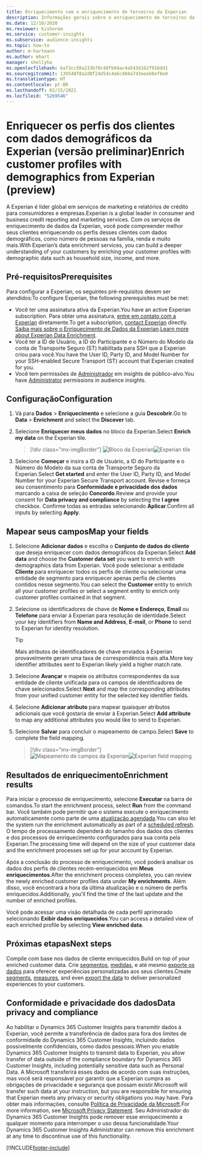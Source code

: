 ```yaml
---
title: Enriquecimento com o enriquecimento de terceiros da Experian
description: Informações gerais sobre o enriquecimento de terceiros da Experian.
ms.date: 12/10/2020
ms.reviewer: kishorem
ms.service: customer-insights
ms.subservice: audience-insights
ms.topic: how-to
author: m-hartmann
ms.author: mhart
manager: shellyha
ms.openlocfilehash: baf3cc58a233b70c48fb94ac4a543d162f91bdd1
ms.sourcegitcommit: 139548f8a2d0f24d54c4a6c404a743eeeb8ef8e0
ms.translationtype: HT
ms.contentlocale: pt-BR
ms.lasthandoff: 02/15/2021
ms.locfileid: "5269546"
---
```

# <a name="enrich-customer-profiles-with-demographics-from-experian-preview"></a><span data-ttu-id="e525e-103">Enriquecer os perfis dos clientes com dados demográficos da Experian (versão preliminar)</span><span class="sxs-lookup"><span data-stu-id="e525e-103">Enrich customer profiles with demographics from Experian (preview)</span></span>

<span data-ttu-id="e525e-104">A Experian é líder global em serviços de marketing e relatórios de crédito para consumidores e empresas.</span><span class="sxs-lookup"><span data-stu-id="e525e-104">Experian is a global leader in consumer and business credit reporting and marketing services.</span></span> <span data-ttu-id="e525e-105">Com os serviços de enriquecimento de dados da Experian, você pode compreender melhor seus clientes enriquecendo os perfis desses clientes com dados demográficos, como número de pessoas na família, renda e muito mais.</span><span class="sxs-lookup"><span data-stu-id="e525e-105">With Experian’s data enrichment services, you can build a deeper understanding of your customers by enriching your customer profiles with demographic data such as household size, income, and more.</span></span>

## <a name="prerequisites"></a><span data-ttu-id="e525e-106">Pré-requisitos</span><span class="sxs-lookup"><span data-stu-id="e525e-106">Prerequisites</span></span>

<span data-ttu-id="e525e-107">Para configurar a Experian, os seguintes pré-requisitos devem ser atendidos:</span><span class="sxs-lookup"><span data-stu-id="e525e-107">To configure Experian, the following prerequisites must be met:</span></span>

- <span data-ttu-id="e525e-108">Você ter uma assinatura ativa da Experian.</span><span class="sxs-lookup"><span data-stu-id="e525e-108">You have an active Experian subscription.</span></span> <span data-ttu-id="e525e-109">Para obter uma assinatura, [entre em contato com a Experian](https://www.experian.com/marketing-services/contact) diretamente.</span><span class="sxs-lookup"><span data-stu-id="e525e-109">To get a subscription, [contact Experian](https://www.experian.com/marketing-services/contact) directly.</span></span> <span data-ttu-id="e525e-110">[Saiba mais sobre o Enriquecimento de Dados da Experian](https://www.experian.com/marketing-services/microsoft?cmpid=ems_web_mci_cdppage).</span><span class="sxs-lookup"><span data-stu-id="e525e-110">[Learn more about Experian Data Enrichment](https://www.experian.com/marketing-services/microsoft?cmpid=ems_web_mci_cdppage).</span></span>
- <span data-ttu-id="e525e-111">Você ter a ID de Usuário, a ID do Participante e o Número do Modelo da conta de Transporte Seguro (ST) habilitada para SSH que a Experian criou para você.</span><span class="sxs-lookup"><span data-stu-id="e525e-111">You have the User ID, Party ID, and Model Number for your SSH-enabled Secure Transport (ST) account that Experian created for you.</span></span>
- <span data-ttu-id="e525e-112">Você tem permissões de [Administrador](permissions.md#administrator) em insights de público-alvo.</span><span class="sxs-lookup"><span data-stu-id="e525e-112">You have [Administrator](permissions.md#administrator) permissions in audience insights.</span></span>

## <a name="configuration"></a><span data-ttu-id="e525e-113">Configuração</span><span class="sxs-lookup"><span data-stu-id="e525e-113">Configuration</span></span>

1. <span data-ttu-id="e525e-114">Vá para **Dados** > **Enriquecimento** e selecione a guia **Descobrir**.</span><span class="sxs-lookup"><span data-stu-id="e525e-114">Go to **Data** > **Enrichment** and select the **Discover** tab.</span></span>

1. <span data-ttu-id="e525e-115">Selecione **Enriquecer meus dados** no bloco da Experian.</span><span class="sxs-lookup"><span data-stu-id="e525e-115">Select **Enrich my data** on the Experian tile.</span></span>

   > [!div class="mx-imgBorder"]
   > <span data-ttu-id="e525e-116">![Bloco da Experian](media/experian-tile.png "Bloco da Experian")</span><span class="sxs-lookup"><span data-stu-id="e525e-116">![Experian tile](media/experian-tile.png "Experian tile")</span></span>

1. <span data-ttu-id="e525e-117">Selecione **Começar** e insira a ID de Usuário, a ID do Participante e o Número do Modelo da sua conta de Transporte Seguro da Experian.</span><span class="sxs-lookup"><span data-stu-id="e525e-117">Select **Get started** and enter the User ID, Party ID, and Model Number for your Experian Secure Transport account.</span></span> <span data-ttu-id="e525e-118">Revise e forneça seu consentimento para **Conformidade e privacidade dos dados** marcando a caixa de seleção **Concordo**.</span><span class="sxs-lookup"><span data-stu-id="e525e-118">Review and provide your consent for **Data privacy and compliance** by selecting the **I agree** checkbox.</span></span> <span data-ttu-id="e525e-119">Confirme todas as entradas selecionando **Aplicar**.</span><span class="sxs-lookup"><span data-stu-id="e525e-119">Confirm all inputs by selecting **Apply**.</span></span>

## <a name="map-your-fields"></a><span data-ttu-id="e525e-120">Mapear seus campos</span><span class="sxs-lookup"><span data-stu-id="e525e-120">Map your fields</span></span>

1.  <span data-ttu-id="e525e-121">Selecione **Adicionar dados** e escolha o **Conjunto de dados do cliente** que deseja enriquecer com dados demográficos da Experian.</span><span class="sxs-lookup"><span data-stu-id="e525e-121">Select **Add data** and choose the **Customer data set** you want to enrich with demographics data from Experian.</span></span> <span data-ttu-id="e525e-122">Você pode selecionar a entidade **Cliente** para enriquecer todos os perfis de cliente ou selecionar uma entidade de segmento para enriquecer apenas perfis de clientes contidos nesse segmento.</span><span class="sxs-lookup"><span data-stu-id="e525e-122">You can select the **Customer** entity to enrich all your customer profiles or select a segment entity to enrich only customer profiles contained in that segment.</span></span>

1. <span data-ttu-id="e525e-123">Selecione os identificadores de chave de **Nome e Endereço**, **Email** ou **Telefone** para enviar à Experian para resolução de identidade.</span><span class="sxs-lookup"><span data-stu-id="e525e-123">Select your key identifiers from **Name and Address**, **E-mail**, or **Phone** to send to Experian for identity resolution.</span></span>

   > [!TIP]
   > <span data-ttu-id="e525e-124">Mais atributos de identificadores de chave enviados à Experian provavelmente geram uma taxa de correspondência mais alta.</span><span class="sxs-lookup"><span data-stu-id="e525e-124">More key identifier attributes sent to Experian likely yield a higher match rate.</span></span>

1. <span data-ttu-id="e525e-125">Selecione **Avançar** e mapeie os atributos correspondentes da sua entidade de cliente unificada para os campos de identificadores de chave selecionados.</span><span class="sxs-lookup"><span data-stu-id="e525e-125">Select **Next** and map the corresponding attributes from your unified customer entity for the selected key identifier fields.</span></span>

1. <span data-ttu-id="e525e-126">Selecione **Adicionar atributo** para mapear quaisquer atributos adicionais que você gostaria de enviar à Experian.</span><span class="sxs-lookup"><span data-stu-id="e525e-126">Select **Add attribute** to map any additional attributes you would like to send to Experian.</span></span>

1.  <span data-ttu-id="e525e-127">Selecione **Salvar** para concluir o mapeamento de campo.</span><span class="sxs-lookup"><span data-stu-id="e525e-127">Select **Save** to complete the field mapping.</span></span>

    > [!div class="mx-imgBorder"]
    > <span data-ttu-id="e525e-128">![Mapeamento de campos da Experian](media/experian-field-mapping.png "Mapeamento de campos da Experian")</span><span class="sxs-lookup"><span data-stu-id="e525e-128">![Experian field mapping](media/experian-field-mapping.png "Experian field mapping")</span></span>

## <a name="enrichment-results"></a><span data-ttu-id="e525e-129">Resultados de enriquecimento</span><span class="sxs-lookup"><span data-stu-id="e525e-129">Enrichment results</span></span>

<span data-ttu-id="e525e-130">Para iniciar o processo de enriquecimento, selecione **Executar** na barra de comandos.</span><span class="sxs-lookup"><span data-stu-id="e525e-130">To start the enrichment process, select **Run** from the command bar.</span></span> <span data-ttu-id="e525e-131">Você também pode permitir que o sistema execute o enriquecimento automaticamente como parte de uma [atualização agendada](system.md#schedule-tab).</span><span class="sxs-lookup"><span data-stu-id="e525e-131">You can also let the system run the enrichment automatically as part of a [scheduled refresh](system.md#schedule-tab).</span></span> <span data-ttu-id="e525e-132">O tempo de processamento dependerá do tamanho dos dados dos clientes e dos processos de enriquecimento configurados para sua conta pela Experian.</span><span class="sxs-lookup"><span data-stu-id="e525e-132">The processing time will depend on the size of your customer data and the enrichment processes set up for your account by Experian.</span></span>

<span data-ttu-id="e525e-133">Após a conclusão do processo de enriquecimento, você poderá analisar os dados dos perfis de clientes recém-enriquecidos em **Meus enriquecimentos**.</span><span class="sxs-lookup"><span data-stu-id="e525e-133">After the enrichment process completes, you can review the newly enriched customer profiles data under **My enrichments**.</span></span> <span data-ttu-id="e525e-134">Além disso, você encontrará a hora da última atualização e o número de perfis enriquecidos.</span><span class="sxs-lookup"><span data-stu-id="e525e-134">Additionally, you'll find the time of the last update and the number of enriched profiles.</span></span>

<span data-ttu-id="e525e-135">Você pode acessar uma visão detalhada de cada perfil aprimorado selecionando **Exibir dados enriquecidos**.</span><span class="sxs-lookup"><span data-stu-id="e525e-135">You can access a detailed view of each enriched profile by selecting **View enriched data**.</span></span>

## <a name="next-steps"></a><span data-ttu-id="e525e-136">Próximas etapas</span><span class="sxs-lookup"><span data-stu-id="e525e-136">Next steps</span></span>

<span data-ttu-id="e525e-137">Compile com base nos dados de cliente enriquecidos.</span><span class="sxs-lookup"><span data-stu-id="e525e-137">Build on top of your enriched customer data.</span></span> <span data-ttu-id="e525e-138">Crie [segmentos](segments.md), [medidas](measures.md), e até mesmo [exporte os dados](export-destinations.md) para oferecer experiências personalizadas aos seus clientes.</span><span class="sxs-lookup"><span data-stu-id="e525e-138">Create [segments](segments.md), [measures](measures.md), and even [export the data](export-destinations.md) to deliver personalized experiences to your customers.</span></span>

## <a name="data-privacy-and-compliance"></a><span data-ttu-id="e525e-139">Conformidade e privacidade dos dados</span><span class="sxs-lookup"><span data-stu-id="e525e-139">Data privacy and compliance</span></span>

<span data-ttu-id="e525e-140">Ao habilitar o Dynamics 365 Customer Insights para transmitir dados à Experian, você permite a transferência de dados para fora dos limites de conformidade do Dynamics 365 Customer Insights, incluindo dados possivelmente confidenciais, como dados pessoais.</span><span class="sxs-lookup"><span data-stu-id="e525e-140">When you enable Dynamics 365 Customer Insights to transmit data to Experian, you allow transfer of data outside of the compliance boundary for Dynamics 365 Customer Insights, including potentially sensitive data such as Personal Data.</span></span> <span data-ttu-id="e525e-141">A Microsoft transferirá esses dados de acordo com suas instruções, mas você será responsável por garantir que a Experian cumpra as obrigações de privacidade e segurança que possam existir.</span><span class="sxs-lookup"><span data-stu-id="e525e-141">Microsoft will transfer such data at your instruction, but you are responsible for ensuring that Experian meets any privacy or security obligations you may have.</span></span> <span data-ttu-id="e525e-142">Para obter mais informações, consulte [Política de Privacidade da Microsoft](https://go.microsoft.com/fwlink/?linkid=396732).</span><span class="sxs-lookup"><span data-stu-id="e525e-142">For more information, see [Microsoft Privacy Statement](https://go.microsoft.com/fwlink/?linkid=396732).</span></span>
<span data-ttu-id="e525e-143">Seu Administrador do Dynamics 365 Customer Insights pode remover esse enriquecimento a qualquer momento para interromper o uso dessa funcionalidade.</span><span class="sxs-lookup"><span data-stu-id="e525e-143">Your Dynamics 365 Customer Insights Administrator can remove this enrichment at any time to discontinue use of this functionality.</span></span>


[!INCLUDE[footer-include](../includes/footer-banner.md)]